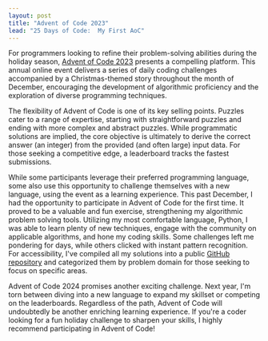 ```yaml
---
layout: post
title: "Advent of Code 2023"
lead: "25 Days of Code:  My First AoC"
---
```


For programmers looking to refine their problem-solving abilities during the holiday season, [Advent of Code 2023](https://adventofcode.com/2023) presents a compelling platform. This annual online event delivers a series of daily coding challenges accompanied by a Christmas-themed story throughout the month of December, encouraging the development of algorithmic proficiency and the exploration of diverse programming techniques.

The flexibility of Advent of Code is one of its key selling points. Puzzles cater to a range of expertise, starting with straightforward puzzles and ending with more complex and abstract puzzles. While programmatic solutions are implied, the core objective is ultimately to derive the correct answer (an integer) from the provided (and often large) input data. For those seeking a competitive edge, a leaderboard tracks the fastest submissions.

While some participants leverage their preferred programming language, some also use this opportunity to challenge themselves with a new language, using the event as a learning experience. This past December, I had the opportunity to participate in Advent of Code for the first time. It proved to be a valuable and fun exercise, strengthening my algorithmic problem solving tools. Utilizing my most comfortable language, Python, I was able to learn plenty of new techniques, engage with the community on applicable algorithms, and hone my coding skills. Some challenges left me pondering for days, while others clicked with instant pattern recognition. For accessibility, I've compiled all my solutions into a public [GitHub repository](https://github.com/edwardkong/aoc) and categorized them by problem domain for those seeking to focus on specific areas.

Advent of Code 2024 promises another exciting challenge. Next year, I'm torn between diving into a new language to expand my skillset or competing on the leaderboards. Regardless of the path, Advent of Code will undoubtedly be another enriching learning experience. If you're a coder looking for a fun holiday challenge to sharpen your skills, I highly recommend participating in Advent of Code!